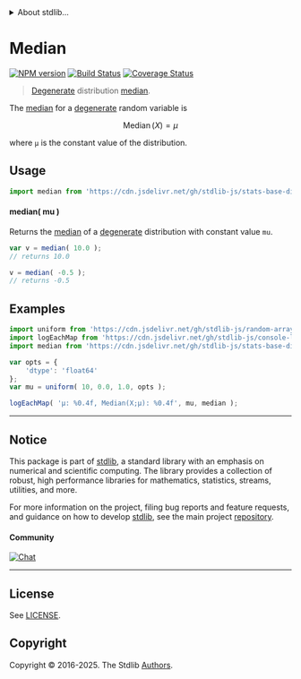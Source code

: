 <!--

@license Apache-2.0

Copyright (c) 2018 The Stdlib Authors.

Licensed under the Apache License, Version 2.0 (the "License");
you may not use this file except in compliance with the License.
You may obtain a copy of the License at

   http://www.apache.org/licenses/LICENSE-2.0

Unless required by applicable law or agreed to in writing, software
distributed under the License is distributed on an "AS IS" BASIS,
WITHOUT WARRANTIES OR CONDITIONS OF ANY KIND, either express or implied.
See the License for the specific language governing permissions and
limitations under the License.

-->


<details>
  <summary>
    About stdlib...
  </summary>
  <p>We believe in a future in which the web is a preferred environment for numerical computation. To help realize this future, we've built stdlib. stdlib is a standard library, with an emphasis on numerical and scientific computation, written in JavaScript (and C) for execution in browsers and in Node.js.</p>
  <p>The library is fully decomposable, being architected in such a way that you can swap out and mix and match APIs and functionality to cater to your exact preferences and use cases.</p>
  <p>When you use stdlib, you can be absolutely certain that you are using the most thorough, rigorous, well-written, studied, documented, tested, measured, and high-quality code out there.</p>
  <p>To join us in bringing numerical computing to the web, get started by checking us out on <a href="https://github.com/stdlib-js/stdlib">GitHub</a>, and please consider <a href="https://opencollective.com/stdlib">financially supporting stdlib</a>. We greatly appreciate your continued support!</p>
</details>

# Median

[![NPM version][npm-image]][npm-url] [![Build Status][test-image]][test-url] [![Coverage Status][coverage-image]][coverage-url] <!-- [![dependencies][dependencies-image]][dependencies-url] -->

> [Degenerate][degenerate-distribution] distribution [median][median].

<!-- Section to include introductory text. Make sure to keep an empty line after the intro `section` element and another before the `/section` close. -->

<section class="intro">

The [median][median] for a [degenerate][degenerate-distribution] random variable is

<!-- <equation class="equation" label="eq:degenerate_median" align="center" raw="\operatorname{Median}\left( X \right) = \mu" alt="Median for a degenerate distribution."> -->

```math
\mathop{\mathrm{Median}}\left( X \right) = \mu
```

<!-- <div class="equation" align="center" data-raw-text="\operatorname{Median}\left( X \right) = \mu" data-equation="eq:degenerate_median">
    <img src="https://cdn.jsdelivr.net/gh/stdlib-js/stdlib@e1fbdee688c5409e4cc6b0cd06d90b1cd2abd67c/lib/node_modules/@stdlib/stats/base/dists/degenerate/median/docs/img/equation_degenerate_median.svg" alt="Median for a degenerate distribution.">
    <br>
</div> -->

<!-- </equation> -->

where `μ` is the constant value of the distribution.

</section>

<!-- /.intro -->

<!-- Package usage documentation. -->



<section class="usage">

## Usage

```javascript
import median from 'https://cdn.jsdelivr.net/gh/stdlib-js/stats-base-dists-degenerate-median@deno/mod.js';
```

#### median( mu )

Returns the [median][median] of a [degenerate][degenerate-distribution] distribution with constant value `mu`.

```javascript
var v = median( 10.0 );
// returns 10.0

v = median( -0.5 );
// returns -0.5
```

</section>

<!-- /.usage -->

<!-- Package usage notes. Make sure to keep an empty line after the `section` element and another before the `/section` close. -->

<section class="notes">

</section>

<!-- /.notes -->

<!-- Package usage examples. -->

<section class="examples">

## Examples

<!-- eslint no-undef: "error" -->

```javascript
import uniform from 'https://cdn.jsdelivr.net/gh/stdlib-js/random-array-uniform@deno/mod.js';
import logEachMap from 'https://cdn.jsdelivr.net/gh/stdlib-js/console-log-each-map@deno/mod.js';
import median from 'https://cdn.jsdelivr.net/gh/stdlib-js/stats-base-dists-degenerate-median@deno/mod.js';

var opts = {
    'dtype': 'float64'
};
var mu = uniform( 10, 0.0, 1.0, opts );

logEachMap( 'µ: %0.4f, Median(X;µ): %0.4f', mu, median );
```

</section>

<!-- /.examples -->

<!-- C interface documentation. -->



<!-- Section to include cited references. If references are included, add a horizontal rule *before* the section. Make sure to keep an empty line after the `section` element and another before the `/section` close. -->

<section class="references">

</section>

<!-- /.references -->

<!-- Section for related `stdlib` packages. Do not manually edit this section, as it is automatically populated. -->

<section class="related">

</section>

<!-- /.related -->

<!-- Section for all links. Make sure to keep an empty line after the `section` element and another before the `/section` close. -->


<section class="main-repo" >

* * *

## Notice

This package is part of [stdlib][stdlib], a standard library with an emphasis on numerical and scientific computing. The library provides a collection of robust, high performance libraries for mathematics, statistics, streams, utilities, and more.

For more information on the project, filing bug reports and feature requests, and guidance on how to develop [stdlib][stdlib], see the main project [repository][stdlib].

#### Community

[![Chat][chat-image]][chat-url]

---

## License

See [LICENSE][stdlib-license].


## Copyright

Copyright &copy; 2016-2025. The Stdlib [Authors][stdlib-authors].

</section>

<!-- /.stdlib -->

<!-- Section for all links. Make sure to keep an empty line after the `section` element and another before the `/section` close. -->

<section class="links">

[npm-image]: http://img.shields.io/npm/v/@stdlib/stats-base-dists-degenerate-median.svg
[npm-url]: https://npmjs.org/package/@stdlib/stats-base-dists-degenerate-median

[test-image]: https://github.com/stdlib-js/stats-base-dists-degenerate-median/actions/workflows/test.yml/badge.svg?branch=main
[test-url]: https://github.com/stdlib-js/stats-base-dists-degenerate-median/actions/workflows/test.yml?query=branch:main

[coverage-image]: https://img.shields.io/codecov/c/github/stdlib-js/stats-base-dists-degenerate-median/main.svg
[coverage-url]: https://codecov.io/github/stdlib-js/stats-base-dists-degenerate-median?branch=main

<!--

[dependencies-image]: https://img.shields.io/david/stdlib-js/stats-base-dists-degenerate-median.svg
[dependencies-url]: https://david-dm.org/stdlib-js/stats-base-dists-degenerate-median/main

-->

[chat-image]: https://img.shields.io/gitter/room/stdlib-js/stdlib.svg
[chat-url]: https://app.gitter.im/#/room/#stdlib-js_stdlib:gitter.im

[stdlib]: https://github.com/stdlib-js/stdlib

[stdlib-authors]: https://github.com/stdlib-js/stdlib/graphs/contributors

[umd]: https://github.com/umdjs/umd
[es-module]: https://developer.mozilla.org/en-US/docs/Web/JavaScript/Guide/Modules

[deno-url]: https://github.com/stdlib-js/stats-base-dists-degenerate-median/tree/deno
[deno-readme]: https://github.com/stdlib-js/stats-base-dists-degenerate-median/blob/deno/README.md
[umd-url]: https://github.com/stdlib-js/stats-base-dists-degenerate-median/tree/umd
[umd-readme]: https://github.com/stdlib-js/stats-base-dists-degenerate-median/blob/umd/README.md
[esm-url]: https://github.com/stdlib-js/stats-base-dists-degenerate-median/tree/esm
[esm-readme]: https://github.com/stdlib-js/stats-base-dists-degenerate-median/blob/esm/README.md
[branches-url]: https://github.com/stdlib-js/stats-base-dists-degenerate-median/blob/main/branches.md

[stdlib-license]: https://raw.githubusercontent.com/stdlib-js/stats-base-dists-degenerate-median/main/LICENSE

[degenerate-distribution]: https://en.wikipedia.org/wiki/Degenerate_distribution

[median]: https://en.wikipedia.org/wiki/Median

</section>

<!-- /.links -->
